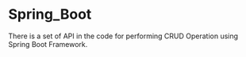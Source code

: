 # Spring_Boot
There is a set of API in the code for performing CRUD Operation using Spring Boot Framework.
